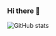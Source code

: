 ### Hi there 👋

![GitHub stats](https://github-readme-stats.vercel.app/api?username=jeremy379&count_private=true&show_icons=true&theme=nightowl)
